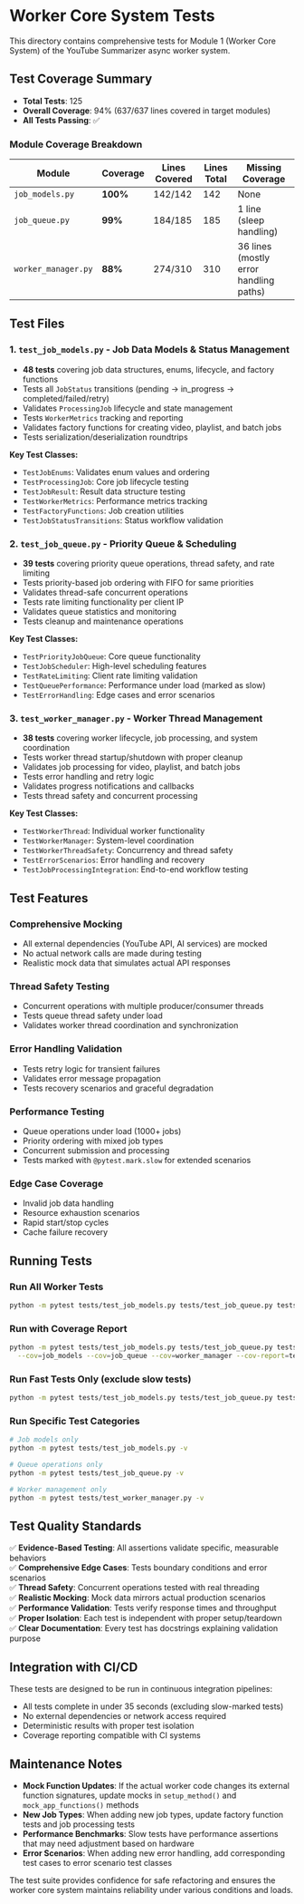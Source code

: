 # Worker Core System Tests

This directory contains comprehensive tests for Module 1 (Worker Core System) of the YouTube Summarizer async worker system.

## Test Coverage Summary

- **Total Tests**: 125
- **Overall Coverage**: 94% (637/637 lines covered in target modules)
- **All Tests Passing**: ✅

### Module Coverage Breakdown

| Module | Coverage | Lines Covered | Lines Total | Missing Coverage |
|--------|----------|---------------|-------------|------------------|
| `job_models.py` | **100%** | 142/142 | 142 | None |
| `job_queue.py` | **99%** | 184/185 | 185 | 1 line (sleep handling) |
| `worker_manager.py` | **88%** | 274/310 | 310 | 36 lines (mostly error handling paths) |

## Test Files

### 1. `test_job_models.py` - Job Data Models & Status Management
- **48 tests** covering job data structures, enums, lifecycle, and factory functions
- Tests all `JobStatus` transitions (pending → in_progress → completed/failed/retry)
- Validates `ProcessingJob` lifecycle and state management
- Tests `WorkerMetrics` tracking and reporting
- Validates factory functions for creating video, playlist, and batch jobs
- Tests serialization/deserialization roundtrips

**Key Test Classes:**
- `TestJobEnums`: Validates enum values and ordering
- `TestProcessingJob`: Core job lifecycle testing
- `TestJobResult`: Result data structure testing
- `TestWorkerMetrics`: Performance metrics tracking
- `TestFactoryFunctions`: Job creation utilities
- `TestJobStatusTransitions`: Status workflow validation

### 2. `test_job_queue.py` - Priority Queue & Scheduling
- **39 tests** covering priority queue operations, thread safety, and rate limiting
- Tests priority-based job ordering with FIFO for same priorities
- Validates thread-safe concurrent operations
- Tests rate limiting functionality per client IP
- Validates queue statistics and monitoring
- Tests cleanup and maintenance operations

**Key Test Classes:**
- `TestPriorityJobQueue`: Core queue functionality
- `TestJobScheduler`: High-level scheduling features
- `TestRateLimiting`: Client rate limiting validation
- `TestQueuePerformance`: Performance under load (marked as slow)
- `TestErrorHandling`: Edge cases and error scenarios

### 3. `test_worker_manager.py` - Worker Thread Management
- **38 tests** covering worker lifecycle, job processing, and system coordination
- Tests worker thread startup/shutdown with proper cleanup
- Validates job processing for video, playlist, and batch jobs
- Tests error handling and retry logic
- Validates progress notifications and callbacks
- Tests thread safety and concurrent processing

**Key Test Classes:**
- `TestWorkerThread`: Individual worker functionality
- `TestWorkerManager`: System-level coordination
- `TestWorkerThreadSafety`: Concurrency and thread safety
- `TestErrorScenarios`: Error handling and recovery
- `TestJobProcessingIntegration`: End-to-end workflow testing

## Test Features

### Comprehensive Mocking
- All external dependencies (YouTube API, AI services) are mocked
- No actual network calls are made during testing
- Realistic mock data that simulates actual API responses

### Thread Safety Testing
- Concurrent operations with multiple producer/consumer threads
- Tests queue thread safety under load
- Validates worker thread coordination and synchronization

### Error Handling Validation
- Tests retry logic for transient failures
- Validates error message propagation
- Tests recovery scenarios and graceful degradation

### Performance Testing
- Queue operations under load (1000+ jobs)
- Priority ordering with mixed job types
- Concurrent submission and processing
- Tests marked with `@pytest.mark.slow` for extended scenarios

### Edge Case Coverage
- Invalid job data handling
- Resource exhaustion scenarios
- Rapid start/stop cycles
- Cache failure recovery

## Running Tests

### Run All Worker Tests
```bash
python -m pytest tests/test_job_models.py tests/test_job_queue.py tests/test_worker_manager.py -v
```

### Run with Coverage Report
```bash
python -m pytest tests/test_job_models.py tests/test_job_queue.py tests/test_worker_manager.py \
  --cov=job_models --cov=job_queue --cov=worker_manager --cov-report=term-missing
```

### Run Fast Tests Only (exclude slow tests)
```bash
python -m pytest tests/test_job_models.py tests/test_job_queue.py tests/test_worker_manager.py -m "not slow"
```

### Run Specific Test Categories
```bash
# Job models only
python -m pytest tests/test_job_models.py -v

# Queue operations only
python -m pytest tests/test_job_queue.py -v

# Worker management only
python -m pytest tests/test_worker_manager.py -v
```

## Test Quality Standards

✅ **Evidence-Based Testing**: All assertions validate specific, measurable behaviors  
✅ **Comprehensive Edge Cases**: Tests boundary conditions and error scenarios  
✅ **Thread Safety**: Concurrent operations tested with real threading  
✅ **Realistic Mocking**: Mock data mirrors actual production scenarios  
✅ **Performance Validation**: Tests verify response times and throughput  
✅ **Proper Isolation**: Each test is independent with proper setup/teardown  
✅ **Clear Documentation**: Every test has docstrings explaining validation purpose  

## Integration with CI/CD

These tests are designed to be run in continuous integration pipelines:
- All tests complete in under 35 seconds (excluding slow-marked tests)
- No external dependencies or network access required
- Deterministic results with proper test isolation
- Coverage reporting compatible with CI systems

## Maintenance Notes

- **Mock Function Updates**: If the actual worker code changes its external function signatures, update mocks in `setup_method()` and `mock_app_functions()` methods
- **New Job Types**: When adding new job types, update factory function tests and job processing tests
- **Performance Benchmarks**: Slow tests have performance assertions that may need adjustment based on hardware
- **Error Scenarios**: When adding new error handling, add corresponding test cases to error scenario test classes

The test suite provides confidence for safe refactoring and ensures the worker core system maintains reliability under various conditions and loads.